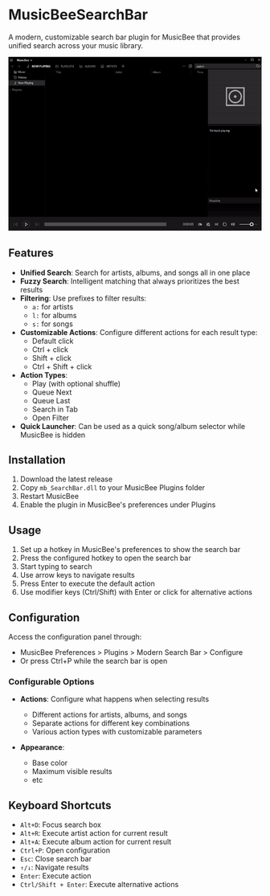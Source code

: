# MusicBeeSearchBar

A modern, customizable search bar plugin for MusicBee that provides unified search across your music library.
  
  
![demo](https://raw.githubusercontent.com/fiso64/MusicBeeSearchBar/refs/heads/master/demo.gif)



## Features

- **Unified Search**: Search for artists, albums, and songs all in one place
- **Fuzzy Search**: Intelligent matching that always prioritizes the best results
- **Filtering**: Use prefixes to filter results:
  - `a:` for artists
  - `l:` for albums
  - `s:` for songs
- **Customizable Actions**: Configure different actions for each result type:
  - Default click
  - Ctrl + click
  - Shift + click
  - Ctrl + Shift + click
- **Action Types**:
  - Play (with optional shuffle)
  - Queue Next
  - Queue Last
  - Search in Tab
  - Open Filter
- **Quick Launcher**: Can be used as a quick song/album selector while MusicBee is hidden

## Installation

1. Download the latest release
2. Copy `mb_SearchBar.dll` to your MusicBee Plugins folder
3. Restart MusicBee
4. Enable the plugin in MusicBee's preferences under Plugins

## Usage

1. Set up a hotkey in MusicBee's preferences to show the search bar
2. Press the configured hotkey to open the search bar
3. Start typing to search
4. Use arrow keys to navigate results
5. Press Enter to execute the default action
6. Use modifier keys (Ctrl/Shift) with Enter or click for alternative actions

## Configuration

Access the configuration panel through:
- MusicBee Preferences > Plugins > Modern Search Bar > Configure
- Or press Ctrl+P while the search bar is open

### Configurable Options

- **Actions**: Configure what happens when selecting results
  - Different actions for artists, albums, and songs
  - Separate actions for different key combinations
  - Various action types with customizable parameters

- **Appearance**:
  - Base color
  - Maximum visible results
  - etc

## Keyboard Shortcuts

- `Alt+D`: Focus search box
- `Alt+R`: Execute artist action for current result
- `Alt+A`: Execute album action for current result
- `Ctrl+P`: Open configuration
- `Esc`: Close search bar
- `↑/↓`: Navigate results
- `Enter`: Execute action
- `Ctrl/Shift + Enter`: Execute alternative actions

